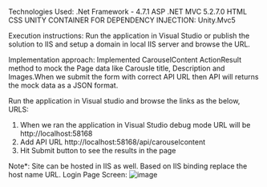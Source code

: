 Technologies Used:
.Net Framework - 4.7.1
ASP .NET MVC 5.2.7.0
HTML
CSS
UNITY CONTAINER FOR DEPENDENCY INJECTION: Unity.Mvc5

Execution instructions:
Run the application in Visual Studio or publish the solution to IIS and setup a domain in local IIS server and browse the URL.

Implementation approach:
Implemented CarouselContent ActionResult method to mock the Page data like Carousle title, Description and Images.When we submit the form with correct API URL then API will returns the mock data as a JSON format.

Run the application in Visual studio and browse the links as the below,
URLS:
1. When we ran the application in Visual Studio debug mode URL will be http://localhost:58168
2. Add API URL http://localhost:58168/api/carouselcontent
3. Hit Submit button to see the results in the page

Note*: Site can be hosted in IIS as well. Based on IIS binding replace the host name URL.
Login Page Screen:
![image](https://user-images.githubusercontent.com/123889984/215528539-39e4d1c3-c4f6-4a1f-9026-5af2524e207f.png)
